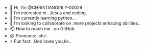 - 👋 Hi, I’m @CHRISTIANGIRLY-00029
- 👀 I’m interested in ..Jesus and coding.
- 🌱 I’m currently learning python...
- 💞️ I’m looking to collaborate on .more projects enhacing abilities..
- 📫 How to reach me ..on GitHub.
- 😄 Pronouns: .she..
- ⚡ Fun fact: .God loves you,kk..

<!---
CHRISTIANGIRLY-00029/CHRISTIANGIRLY-00029 is a ✨ special ✨ repository because its `README.md` (this file) appears on your GitHub profile.
You can click the Preview link to take a look at your changes.
--->

